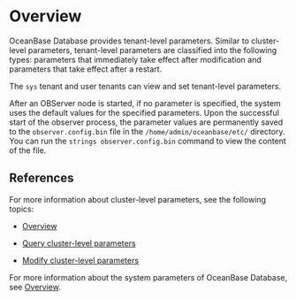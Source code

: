 # Overview

OceanBase Database provides tenant-level parameters. Similar to cluster-level parameters, tenant-level parameters are classified into the following types: parameters that immediately take effect after modification and parameters that take effect after a restart.

The `sys` tenant and user tenants can view and set tenant-level parameters.

After an OBServer node is started, if no parameter is specified, the system uses the default values for the specified parameters. Upon the successful start of the observer process, the parameter values are permanently saved to the `observer.config.bin` file in the `/home/admin/oceanbase/etc/` directory. You can run the `strings observer.config.bin` command to view the content of the file.

## References

For more information about cluster-level parameters, see the following topics:

* [Overview](../../1.manage-clusters/3.manage-cluster-parameters/1.overview-of-cluster-parameter-management.md)

* [Query cluster-level parameters](../../1.manage-clusters/3.manage-cluster-parameters/2.you-can-call-this-operation-to-query-cluster-parameters.md)

* [Modify cluster-level parameters](../../1.manage-clusters/3.manage-cluster-parameters/3.modify-cluster-parameters.md)

For more information about the system parameters of OceanBase Database, see [Overview](../../2.configuration-management/1.configuration-management-introduction.md).
